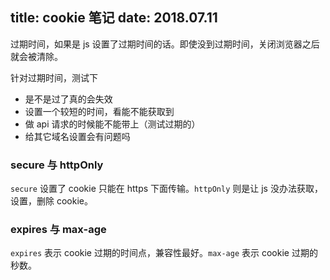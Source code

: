 title: cookie 笔记
date: 2018.07.11
---

过期时间，如果是 js 设置了过期时间的话。即使没到过期时间，关闭浏览器之后就会被清除。

针对过期时间，测试下

- 是不是过了真的会失效
- 设置一个较短的时间，看能不能获取到
- 做 api 请求的时候能不能带上（测试过期的）
- 给其它域名设置会有问题吗

### secure 与 httpOnly

`secure` 设置了 cookie 只能在 https 下面传输。`httpOnly` 则是让 js 没办法获取，设置，删除 cookie。

### expires 与 max-age

`expires` 表示 cookie 过期的时间点，兼容性最好。`max-age` 表示 cookie 过期的秒数。
